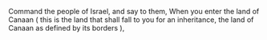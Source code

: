 Command the people of Israel, and say to them, When you enter the land of Canaan ( this is the land that shall fall to you for an inheritance, the land of Canaan as defined by its borders ),
